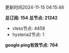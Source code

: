 更新时间2024-11-15 04:15:48

**总订阅: 154**
**总节点: 21242**
- vless节点: 4458
- hysteria2节点: 1

**google ping有效节点: 764**
